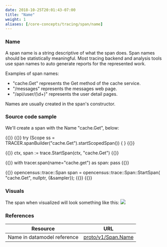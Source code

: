 ```yaml
---
date: 2018-10-25T20:01:43-07:00
title: "Name"
weight: 1
aliases: [/core-concepts/tracing/span/name]
---
```


### Name

A span name is a string descriptive of what the span does. Span names should
be statistically meaningful. Most tracing backend and analysis
tools use span names to auto generate reports for the represented work.

Examples of span names:

* "cache.Get" represents the Get method of the cache service.
* "/messages" represents the messages web page.
* "/api/user/(\\d+)" represents the user detail pages.

Names are usually created in the span's constructor.

### Source code sample

We'll create a span with the Name "cache.Get", below:

{{<tabs Java Go Python CplusPlus>}}
{{<highlight java>}}
try (Scope ss = TRACER.spanBuilder("cache.Get").startScopedSpan()) {
}
{{</highlight>}}

{{<highlight go>}}
ctx, span := trace.StartSpan(ctx, "cache.Get")
{{</highlight>}}

{{<highlight python>}}
with tracer.span(name="cache.get") as span:
    pass
{{</highlight>}}

{{<highlight cpp>}}
opencensus::trace::Span span = opencensus::trace::Span::StartSpan(
                                            "cache.Get", nullptr, {&sampler});
{{</highlight>}}
{{</tabs>}}

### Visuals

The span when visualized will look something like this:
![](/images/span-name-sample.png)

### References
Resource|URL
---|---
Name in datamodel reference|[proto/v1/Span.Name](https://github.com/census-instrumentation/opencensus-proto/blob/99162e4df59df7e6f54a8a33b80f0020627d8405/src/opencensus/proto/trace/v1/trace.proto#L78-L86)
